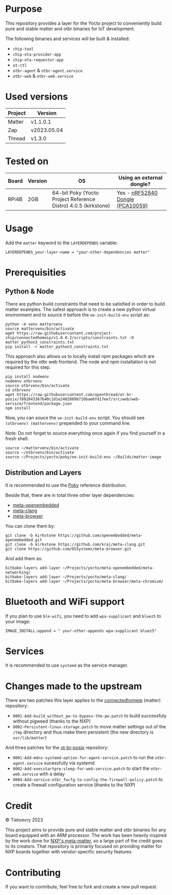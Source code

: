 <!--- © Tietoevry 2023 -->
# Purpose

This repository provides a layer for the Yocto project to conveniently build pure and stable matter and otbr binaries for IoT development.


The following binaries and services will be built & installed:
 - `chip-tool`
 - `chip-ota-provider-app`
 - `chip-ota-requestor-app`
 - `ot-ctl`
 - `otbr-agent` & `otbr-agent.service`
 - `otbr-web` & `otbr-web.service`


# Used versions

| Project | Version     |
| ------- | ----------- |
| Matter  | v1.1.0.1    |
| Zap     | v2023.05.04 |
| Thread  | v1.3.0      |


# Tested on

| Board | Version | OS                                                             | Using an external dongle?        |
| ----- | ------- | -------------------------------------------------------------- | -------------------------------- |
| RPi4B | 2GB     | 64-bit Poky (Yocto Project Reference Distro) 4.0.5 (kirkstone) | Yes - [nRF52840 Dongle (PCA10059)](https://www.nordicsemi.com/Products/Development-hardware/nrf52840-dongle) |


# Usage

Add the `matter` keyword to the `LAYERDEPENDS` variable:

```
LAYERDEPENDS_your-layer-name = "your-other-dependencies matter"
```


# Prerequisities

## Python & Node

There are python build constraints that need to be satisfied in order to build matter examples. The safest approach is to create a new python virtual environment and to source it before the `oe-init-build-env` script as:

```
python -m venv mattervenv
source mattervenv/bin/activate
wget https://raw.githubusercontent.com/project-chip/connectedhomeip/v1.0.0.2/scripts/constraints.txt -O matter_python3_constraints.txt
pip install -r matter_python3_constraints.txt
```

This approach also allows us to locally install npm packages which are required by the otbr web frontend. The node and npm installation is not required for this step.

```
pip install nodeenv
nodeenv otbrvenv
source otbrvenv/bin/activate
cd otbrvenv
wget https://raw.githubusercontent.com/openthread/ot-br-posix/7892043367b40c1d1e2402889b716bae6fd17ee7/src/web/web-service/frontend/package.json
npm install
```

Now, you can souce the `oe-init-build-env` script. You should see `(otbrvenv) (mattervenv)` prepended to your command line.


Note: Do not forget to source everything once again if you find yourself in a fresh shell:

```
source ~/mattervenv/bin/activate
source ~/otbrvenv/bin/activate
source ~/Projects/yocto/poky/oe-init-build-env ~/Builds/matter-image
```


## Distribution and Layers

It is recommended to use the [Poky](https://www.yoctoproject.org/software-item/poky/) reference distribution.

Beside that, there are in total three other layer dependencies:
 - [meta-openembedded](https://github.com/openembedded/meta-openembedded.git)
 - [meta-clang](https://github.com/kraj/meta-clang)
 - [meta-browser](https://github.com/OSSystems/meta-browser)

You can clone them by:

```
git clone -b kirkstone https://github.com/openembedded/meta-openembedded.git
git clone -b kirkstone https://github.com/kraj/meta-clang.git
git clone https://github.com/OSSystems/meta-browser.git
```

And add them as:

```
bitbake-layers add-layer ~/Projects/yocto/meta-openembedded/meta-networking/
bitbake-layers add-layer ~/Projects/yocto/meta-clang/
bitbake-layers add-layer ~/Projects/yocto/meta-browser/meta-chromium/
```


# Bluetooth and WiFi support
If you plan to use `ble-wifi`, you need to add `wpa-supplicant` and `bluez5` to your image:

```
IMAGE_INSTALL:append = " your-other-appends wpa-supplicant bluez5"
```


# Services

It is recommended to use `systemd` as the service manager.


# Changes made to the upstream

There are two patches this layer applies to the [connectedhomeip](https://github.com/project-chip/connectedhomeip) (matter) repository:

 - `0001-Add-build_without_pw-to-bypass-the-pw.patch` to build successfuly without pigweed (thanks to the NXP)
 - `0002-Persistent-linux-storage.patch` to move matter settings out of the `/tmp` directory and thus make them persistent (the new directory is `usr/lib/matter`)

And three patches for the [ot-br-posix](https://github.com/openthread/ot-br-posix) repository:

 - `0001-Add-mdns-systemd-option-for-agent-service.patch` to run the `otbr-agent.service` sucessfully via systemd
 - `0002-Add-execstartpre-sleep-for-web-service.patch` to start the `otbr-web.service` with a delay
 - `0004-Add-service-otbr_fwcfg-to-config-the-firewall-policy.patch` to create a firewall configuration service (thanks to the NXP)


# Credit

© Tietoevry 2023

This project aims to provide pure and stable matter and otbr binaries for any board equipped with an ARM processor. The work has been heavily inspired by the work done for [NXP's meta-matter](https://github.com/nxp-imx/meta-matter), so a large part of the credit goes to its creators. That repository is primarily focused on providing matter for NXP boards together with vendor-specific security features


# Contributing

If you want to contribute, feel free to fork and create a new pull request.
